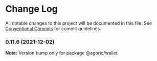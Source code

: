 # Change Log

All notable changes to this project will be documented in this file.
See [Conventional Commits](https://conventionalcommits.org) for commit guidelines.

### 0.11.6 (2021-12-02)

**Note:** Version bump only for package @agoric/wallet

